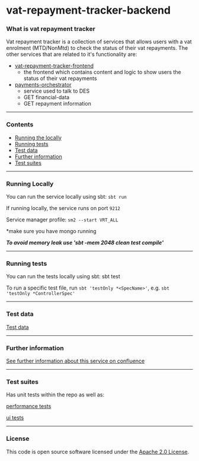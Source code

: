
# vat-repayment-tracker-backend


### What is vat repayment tracker

Vat repayment tracker is a collection of services that allows users with a vat enrolment (MTD/NonMtd) to check the status of their vat repayments.
The other services that are related to it's functionality are:
* [vat-repayment-tracker-frontend](https://github.com/hmrc/vat-repayment-tracker-frontend)
    * the frontend which contains content and logic to show users the status of their vat repayments
* [payments-orchestrator](https://github.com/hmrc/payments-orchestrator)
    * service used to talk to DES
    * GET financial-data 
    * GET repayment information

---

### Contents

* [Running the locally](https://github.com/hmrc/vat-repayment-tracker-backend#running-locally)
* [Running tests](https://github.com/hmrc/vat-repayment-tracker-backend#running-tests)
* [Test data](https://github.com/hmrc/vat-repayment-tracker-backend#test-data)
* [Further information](https://github.com/hmrc/vat-repayment-tracker-backend#further-information)
* [Test suites](https://github.com/hmrc/vat-repayment-tracker-backend#test-suits)

---

### Running Locally

You can run the service locally using sbt: `sbt run`

If running locally, the service runs on port `9212`

Service manager profile: `sm2 --start VRT_ALL`

*make sure you have mongo running

***To avoid memory leak use 'sbt -mem 2048 clean test compile'***

---

### Running tests

You can run the tests locally using sbt: sbt test

To run a specific test file, run `sbt 'testOnly *<SpecName>'`, e.g. `sbt 'testOnly *ControllerSpec'`

---

### Test data
[Test data](https://confluence.tools.tax.service.gov.uk/display/OPS/VRT+Test+Data)

---

### Further information
[See further information about this service on confluence](https://confluence.tools.tax.service.gov.uk/display/OPS/VAT+repayment+tracker+backend)

---
### Test suites
Has unit tests within the repo as well as:

[performance tests](https://github.com/hmrc/vat-repayment-tracker-performance-tests)

[ui tests](https://github.com/hmrc/vat-repayment-tracker-ui-tests)

---


### License     

This code is open source software licensed under the [Apache 2.0 License]("http://www.apache.org/licenses/LICENSE-2.0.html").
